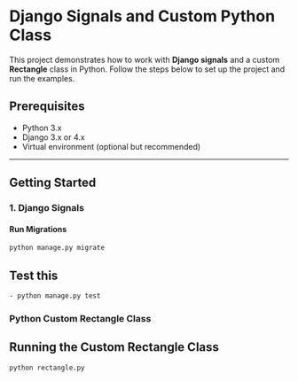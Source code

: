 # Django Signals and Custom Python Class

This project demonstrates how to work with **Django signals** and a custom **Rectangle** class in Python. Follow the steps below to set up the project and run the examples.

## Prerequisites

- Python 3.x
- Django 3.x or 4.x
- Virtual environment (optional but recommended)

---

## Getting Started

### 1. Django Signals

#### Run Migrations
```bash
python manage.py migrate
```

## Test this
```bash
- python manage.py test
```

### Python Custom Rectangle Class
## Running the Custom Rectangle Class
```bash
python rectangle.py
```
